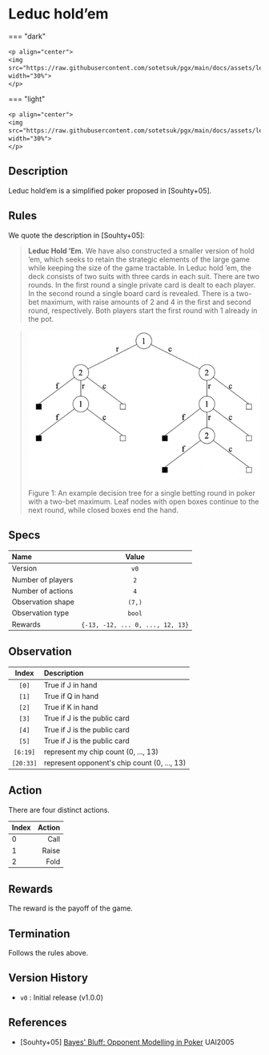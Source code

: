 # Leduc hold’em

=== "dark" 

    <p align="center">
    <img src="https://raw.githubusercontent.com/sotetsuk/pgx/main/docs/assets/leduc_holdem_dark.gif" width="30%">
    </p>

=== "light" 

    <p align="center">
    <img src="https://raw.githubusercontent.com/sotetsuk/pgx/main/docs/assets/leduc_holdem_light.gif" width="30%">
    </p>

## Description
Leduc hold’em is a simplified poker proposed in [Souhty+05].

## Rules
We quote the description in  [Souhty+05]:

> **Leduc Hold ’Em.** We have also constructed a smaller
version of hold ’em, which seeks to retain the strategic elements of the large game while keeping the size of the game
tractable. In Leduc hold ’em, the deck consists of two suits
with three cards in each suit. There are two rounds. In the
first round a single private card is dealt to each player. In
the second round a single board card is revealed. There is
a two-bet maximum, with raise amounts of 2 and 4 in the
first and second round, respectively. Both players start the
first round with 1 already in the pot.


> ![](assets/leduc_holdem_tree.png)
> 
> Figure 1: An example decision tree for a single betting
round in poker with a two-bet maximum. Leaf nodes with
open boxes continue to the next round, while closed boxes
end the hand.

## Specs

| Name | Value |
|:---|:----:|
| Version | `v0` |
| Number of players | `2` |
| Number of actions | `4` |
| Observation shape | `(7,)` |
| Observation type | `bool` |
| Rewards | `{-13, -12, ... 0, ..., 12, 13}` |

## Observation

| Index | Description |
|:---:|:----|
| `[0]`  | True if J in hand |
| `[1]`  | True if Q in hand |
| `[2]`  | True if K in hand |
| `[3]`  | True if J is the public card | 
| `[4]`  | True if J is the public card | 
| `[5]`  | True if J is the public card | 
| `[6:19]` | represent my chip count (0, ..., 13) |
| `[20:33]`| represent opponent's chip count (0, ..., 13) |

## Action

There are four distinct actions.

| Index | Action | 
|:---|----:|
| 0 | Call  |
| 1 | Raise |
| 2 | Fold  |

## Rewards
The reward is the payoff of the game.

## Termination
Follows the rules above.

## Version History

- `v0` : Initial release (v1.0.0)

## References

- [Souhty+05] [Bayes' Bluff: Opponent Modelling in Poker](https://arxiv.org/abs/1207.1411) UAI2005